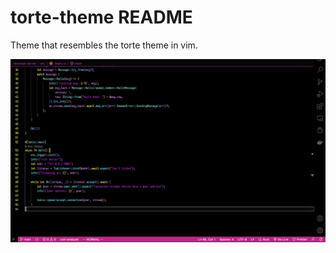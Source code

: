 # torte-theme README

Theme that resembles the torte theme in vim.

![Screenshot of how torte looks](screenshot.png 'Torte screenshot')
